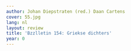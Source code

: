```yaml
---
author: Johan Diepstraten (red.) Daan Cartens
cover: 55.jpg
lang: nl
layout: review
title: 'Bzzlletin 154: Griekse dichters'
year: 0
---
```


